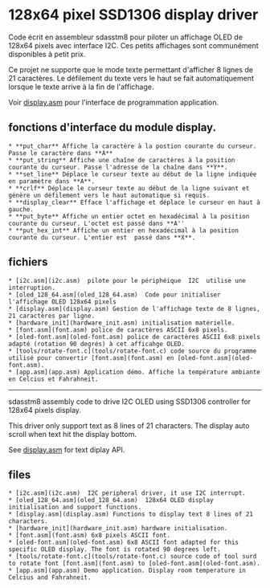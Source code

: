 # 128x64 pixel SSD1306 display driver

Code écrit en assembleur sdasstm8 pour piloter un affichage OLED de 128x64 pixels avec interface I2C. Ces petits affichages sont communément disponibles à petit prix. 

Ce projet ne supporte que le mode texte  permettant d'afficher  8 lignes de 21 caractères. Le défilement du texte vers le haut se fait automatiquement lorsque le texte arrive à la fin de l'affichage.

Voir [display.asm](display.asm) pour l'interface de programmation application. 

## fonctions d'interface du module **display**. 

    * **put_char** Affiche la caractère à la postion courante du curseur. Passe le caractère dans **A**
    * **put_string** Affiche une chaîne de caractères à la position courante du curseur. Passe l'adresse de la chaîne dans **Y**.
    * **set_line** Déplace le curseur texte au début de la ligne indiquée en paramètre dans **A**.
    * **crlf** Déplace le curseur texte au début de la ligne suivant et génère un défilement vers le haut automatique si requis.
    * **display_clear** Efface l'affichage et déplace le curseur en haut à gauche.
    * **put_byte** Affiche un entier octet en hexadécimal à la position courante du curseur. L'octet est passé dans **A''  
    * **put_hex_int** Affiche un entier en hexadécimal à la position courante du curseur. L'entier est  passé dans **X**.

## fichiers 

    * [i2c.asm](i2c.asm)  pilote pour le périphéique  I2C  utilise une interruption.
    * [oled_128_64.asm](oled_128_64.asm)  Code pour initialiser l'affichage OLED 128x64 pixels 
    * [display.asm](display.asm) Gestion de l'affichage texte de 8 lignes, 21 caractères par ligne.
    * [hardware_init](hardware_init.asm) initialisation matérielle.
    * [font.asm](font.asm) police de caractères ASCII 6x8 pixels.
    * [oled-font.asm](oled-font.asm) police de caractères ASCII 6x8 pixels adapté (rotation 90 degrés) à cet afficahge OLED.    
    * [tools/rotate-font.c](tools/rotate-font.c) code source du programme utilisé pour convertir [font.asm](font.asm) en [oled-font.asm](oled-font.asm).
    * [app.asm](app.asm) Application démo. Affiche la température ambiante en Celcius et Fahrahneit.

----------------

sdasstm8 assembly code to drive I2C OLED  using SSD1306 controller for 128x64 pixels display. 

This driver only support text as 8 lines of 21 characters. The display auto scroll when text hit the display bottom.


See [display.asm](display.asm) for text diplay API.

## files 

    * [i2c.asm](i2c.asm)  I2C peripheral driver, it use I2C interrupt.
    * [oled_128_64.asm](oled_128_64.asm)  128x64 OLED display initialisation and support functions. 
    * [display.asm](display.asm) Functions to display text 8 lines of 21 characters.
    * [hardware_init](hardware_init.asm) hardware initialisation.
    * [font.asm](font.asm) 6x8 pixels ASCII font.
    * [oled-font.asm](oled-font.asm) 6x8 ASCII font adapted for this specific OLED display. The font is rotated 90 degrees left.    
    * [tools/rotate-font.c](tools/rotate-font.c) source code of tool surd to rotate font [font.asm](font.asm) to [oled-font.asm](oled-font.asm).
    * [app.asm](app.asm) Demo application. Display room temperature in Celcius and Fahrahneit.


